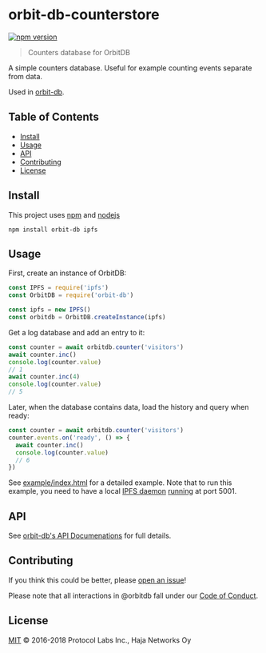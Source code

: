 # orbit-db-counterstore

[![npm version](https://badge.fury.io/js/orbit-db-counterstore.svg)](https://badge.fury.io/js/orbit-db-counterstore)

> Counters database for OrbitDB

A simple counters database. Useful for example counting events separate from data.

Used in [orbit-db](https://github.com/orbitdb/orbit-db).

## Table of Contents

- [Install](#install)
- [Usage](#usage)
- [API](#api)
- [Contributing](#contributing)
- [License](#license)

## Install

This project uses [npm](https://npmjs.com) and [nodejs](https://nodejs.org)

```
npm install orbit-db ipfs
```

## Usage

First, create an instance of OrbitDB:

```javascript
const IPFS = require('ipfs')
const OrbitDB = require('orbit-db')

const ipfs = new IPFS()
const orbitdb = OrbitDB.createInstance(ipfs)
```

Get a log database and add an entry to it:

```javascript
const counter = await orbitdb.counter('visitors')
await counter.inc()
console.log(counter.value)
// 1
await counter.inc(4)
console.log(counter.value)
// 5
```

Later, when the database contains data, load the history and query when ready:

```javascript
const counter = await orbitdb.counter('visitors')
counter.events.on('ready', () => {
  await counter.inc()
  console.log(counter.value)
  // 6
})
```

See [example/index.html](https://github.com/orbitdb/orbit-db-counterstore/blob/master/example/index.html) for a detailed example. Note that to run this example, you need to have a local [IPFS daemon](https://dist.ipfs.io/go-ipfs/floodsub-2) [running](https://ipfs.io/docs/getting-started/) at port 5001.

## API

See [orbit-db's API Documenations](https://github.com/orbitdb/orbit-db/blob/master/API.md#countername) for full details.

## Contributing

If you think this could be better, please [open an issue](https://github.com/orbitdb/repo-template/issues/new)!

Please note that all interactions in @orbitdb fall under our [Code of Conduct](CODE_OF_CONDUCT.md).

## License

[MIT](LICENSE) © 2016-2018 Protocol Labs Inc., Haja Networks Oy

